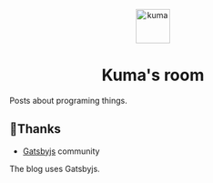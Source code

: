 <p align="center">
  <a href="https://www.gatsbyjs.org">
    <img alt="kuma" src="https://user-images.githubusercontent.com/25474041/65819524-b8fb7f00-e258-11e9-9829-ed828cd379fe.jpg" width="60" />
  </a>
</p>
<h1 align="center">
  Kuma's room
</h1>

Posts about programing things.

## 🥳Thanks
- [Gatsbyjs](https://www.gatsbyjs.org) community

The blog uses Gatsbyjs. 
